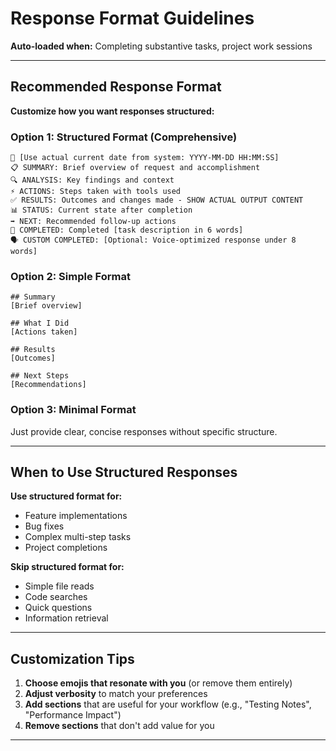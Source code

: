 # Response Format Guidelines

**Auto-loaded when:** Completing substantive tasks, project work sessions

---

## Recommended Response Format

**Customize how you want responses structured:**

### Option 1: Structured Format (Comprehensive)

```
📅 [Use actual current date from system: YYYY-MM-DD HH:MM:SS]
📋 SUMMARY: Brief overview of request and accomplishment
🔍 ANALYSIS: Key findings and context
⚡ ACTIONS: Steps taken with tools used
✅ RESULTS: Outcomes and changes made - SHOW ACTUAL OUTPUT CONTENT
📊 STATUS: Current state after completion
➡️ NEXT: Recommended follow-up actions
🎯 COMPLETED: Completed [task description in 6 words]
🗣️ CUSTOM COMPLETED: [Optional: Voice-optimized response under 8 words]
```

### Option 2: Simple Format

```
## Summary
[Brief overview]

## What I Did
[Actions taken]

## Results
[Outcomes]

## Next Steps
[Recommendations]
```

### Option 3: Minimal Format

Just provide clear, concise responses without specific structure.

---

## When to Use Structured Responses

**Use structured format for:**
- Feature implementations
- Bug fixes
- Complex multi-step tasks
- Project completions

**Skip structured format for:**
- Simple file reads
- Code searches
- Quick questions
- Information retrieval

---

## Customization Tips

1. **Choose emojis that resonate with you** (or remove them entirely)
2. **Adjust verbosity** to match your preferences
3. **Add sections** that are useful for your workflow (e.g., "Testing Notes", "Performance Impact")
4. **Remove sections** that don't add value for you

---
